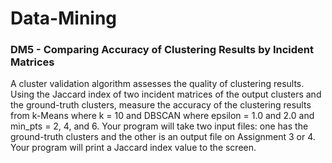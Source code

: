 # Data-Mining

### DM5 - Comparing Accuracy of Clustering Results by Incident Matrices
A cluster validation algorithm assesses the quality of clustering results. Using the Jaccard index of two incident matrices of the output clusters and the ground-truth clusters, measure the accuracy of the clustering results from k-Means where k = 10 and DBSCAN where epsilon = 1.0 and 2.0 and min_pts = 2, 4, and 6. Your program will take two input files: one has the ground-truth clusters and the other is an output file on Assignment 3 or 4. Your program will print a Jaccard index value to the screen.
